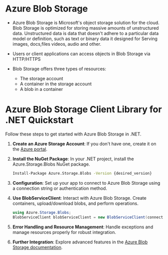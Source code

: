 # Azure Blob Storage
+ Azure Blob Storage is Microsoft's object storage solution for the cloud. Blob Storage is optimized for storing massive amounts of unstructured data. Unstructured data is data that doesn't adhere to a particular data model or definition, such as text or binary data it designed for Serving images, docs,files videos, audio and other.

 + Users or client applications can access objects in Blob Storage via HTTP/HTTPS
 + Blob Storage offers three types of resources:
     + The storage account
      + A container in the storage account
   + A blob in a container
  
# Azure Blob Storage Client Library for .NET Quickstart

Follow these steps to get started with Azure Blob Storage in .NET.

1. **Create an Azure Storage Account**: If you don't have one, create it on the [Azure portal](https://portal.azure.com/).

2. **Install the NuGet Package**: In your .NET project, install the Azure.Storage.Blobs NuGet package.

    ```bash
    Install-Package Azure.Storage.Blobs -Version {desired_version}
    ```

3. **Configuration**: Set up your app to connect to Azure Blob Storage using a connection string or authentication method.

4. **Use BlobServiceClient**: Interact with Azure Blob Storage. Create containers, upload/download blobs, and perform operations.

    ```csharp
    using Azure.Storage.Blobs;
    BlobServiceClient blobServiceClient = new BlobServiceClient(connectionString);
    ```

5. **Error Handling and Resource Management**: Handle exceptions and manage resources properly for robust integration.

6. **Further Integration**: Explore advanced features in the [Azure Blob Storage documentation](https://docs.microsoft.com/en-us/azure/storage/blobs/).
